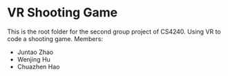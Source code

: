 # VR Shooting Game
This is the root folder for the second group project of CS4240.
Using VR to code a shooting game.
Members:
- Juntao Zhao
- Wenjing Hu
- Chuazhen Hao
